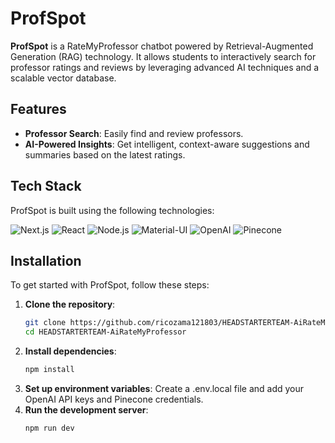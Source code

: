 # ProfSpot 

**ProfSpot** is a RateMyProfessor chatbot powered by Retrieval-Augmented Generation (RAG) technology. It allows students to interactively search for professor ratings and reviews by leveraging advanced AI techniques and a scalable vector database.

## Features

- **Professor Search**: Easily find and review professors.
- **AI-Powered Insights**: Get intelligent, context-aware suggestions and summaries based on the latest ratings.

## Tech Stack

ProfSpot is built using the following technologies:

![Next.js](https://img.shields.io/badge/Next.js-000000?style=for-the-badge&logo=next.js&logoColor=white)
![React](https://img.shields.io/badge/React-61DAFB?style=for-the-badge&logo=react&logoColor=black)
![Node.js](https://img.shields.io/badge/Node.js-339933?style=for-the-badge&logo=nodedotjs&logoColor=white)
![Material-UI](https://img.shields.io/badge/Material--UI-0081CB?style=for-the-badge&logo=mui&logoColor=white)
![OpenAI](https://img.shields.io/badge/OpenAI-412991?style=for-the-badge&logo=openai&logoColor=white)
![Pinecone](https://img.shields.io/badge/Pinecone-40C8FF?style=for-the-badge&logo=pinecone&logoColor=black)

## Installation

To get started with ProfSpot, follow these steps:

1. **Clone the repository**:
   ```bash
   git clone https://github.com/ricozama121803/HEADSTARTERTEAM-AiRateMyProfessor.git
   cd HEADSTARTERTEAM-AiRateMyProfessor
2. **Install dependencies**:
   ```bash
   npm install
3. **Set up environment variables**: Create a .env.local file and add your OpenAI API keys and Pinecone credentials.
4. **Run the development server**:
   ```bash
   npm run dev
